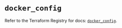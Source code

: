 # `docker_config`

Refer to the Terraform Registry for docs: [`docker_config`](https://registry.terraform.io/providers/kreuzwerker/docker/3.6.2/docs/resources/config).
